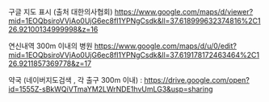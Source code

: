 구글 지도 표시 (출처 대한의사협회)
https://www.google.com/maps/d/viewer?mid=1EOQbsiroVVjAo0UjG6ec8fI1YPNgCsdk&ll=37.618999632374816%2C126.92100134999998&z=16

연신내역 300m 이내의 병원
https://www.google.com/maps/d/u/0/edit?mid=1EOQbsiroVVjAo0UjG6ec8fI1YPNgCsdk&ll=37.619178172463464%2C126.9211857369778&z=17

약국 (네이버지도검색 , 각 출구 300m 이내) :
https://drive.google.com/open?id=1555Z-sBkWQiVTmaYM2LWrNDE1hvUmLG3&usp=sharing
